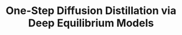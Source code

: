 ---
title: "One-Step Diffusion Distillation via
Deep Equilibrium Models"
layout: single
categories: Papers
toc: true
toc_label: "Content"
toc_icon: "file"
toc_sticky: true
---